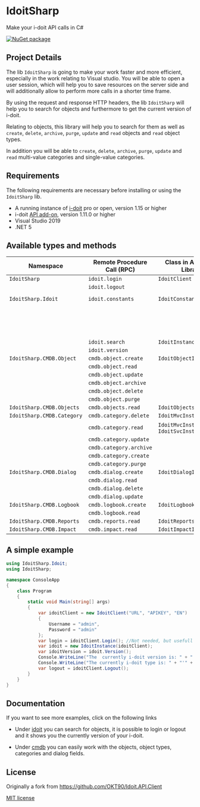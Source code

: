 # IdoitSharp

Make your i-doit API calls in C#

[![NuGet package](https://img.shields.io/nuget/v/IdoitSharp)](https://www.nuget.org/packages/IdoitSharp)

## Project Details

The lib `IdoitSharp` is going to make your work faster and more efficient, especially in the work relating to Visual studio.
You will be able to open a user session, which will help you to save resources on the server side and will 
additionally allow to perform more calls in a shorter time frame. 

By using the request and response HTTP headers, the lib `IdoitSharp` will help you to search for objects and 
furthermore to get the current version of i-doit.

Relating to objects, this library will help you to search for them as well as
`create`, `delete`, `archive`, `purge`, `update` and `read` objects and `read` object types.

In addition you will be able to `create`, `delete`, `archive`, `purge`, `update` and `read` 
multi-value categories and single-value categories.

## Requirements 

The following requirements are necessary before installing or using the `IdoitSharp` lib.

- A running instance of [i-doit](https://www.i-doit.com/en/i-doit/trial-version/) pro or open, version 1.15 or higher
- i-doit [API add-on](https://www.i-doit.com/en/i-doit/add-ons/api-add-on/), version 1.11.0 or higher
- Visual Studio 2019
- .NET 5

## Available types and methods
| Namespace                      | Remote Procedure Call (RPC)           | Class in API Client Library           | Method                                               |
| ------------------------------ | ------------------------------------- | ------------------------------------- | ---------------------------------------------------- |
|`IdoitSharp`                    | `idoit.login`                         | `IdoitClient`                         | `Login()`                                            |
|                                | `idoit.logout`                        |                                       | `Logout()`                                           |
|`IdoitSharp.Idoit`              | `idoit.constants`                     | `IdoitConstantsInstance`              | `ReadGlobalCategories()`, `ReadSpecificCategories()` |
|                                |                                       |                                       | `ReadObjectTypes()`, `ReadRecordStates()`            |
|                                |                                       |                                       | `ReadRelationTypes()`, `ReadStaticObjects()`         |
|                                | `idoit.search`                        | `IdoitInstance`                       | `Search()`                                           |
|                                | `idoit.version`                       |                                       | `Version()`                                          |
|`IdoitSharp.CMDB.Object`        | `cmdb.object.create`                  | `IdoitObjectInstance`                 | `Create()`                                           |
|                                | `cmdb.object.read`                    |                                       | `Read()`                                             |
|                                | `cmdb.object.update`                  |                                       | `Update()`                                           |
|                                | `cmdb.object.archive`                 |                                       | `Archive()`                                          |
|                                | `cmdb.object.delete`                  |                                       | `Delete()`                                           |
|                                | `cmdb.object.purge`                   |                                       | `Purge()`                                            |
|`IdoitSharp.CMDB.Objects`       | `cmdb.objects.read`                   | `IdoitObjectsInstance`                | `Read()`                                             |
|`IdoitSharp.CMDB.Category`      | `cmdb.category.delete`                | `IdoitMvcInstance`                    | `Delete()`                                           |
|                                | `cmdb.category.read`                  | `IdoitMvcInstance`, `IdoitSvcInstance`| `Read()`                                             |
|                                | `cmdb.category.update`                |                                       | `Update()`                                           |
|                                | `cmdb.category.archive`               |                                       | `Archive()`                                          |
|                                | `cmdb.category.create`                |                                       | `Create()`                                           |
|                                | `cmdb.category.purge`                 |                                       | `Purge()`                                            |
| `IdoitSharp.CMDB.Dialog`       | `cmdb.dialog.create`                  | `IdoitDialogInstance`                 | `Create()`                                           |
|                                | `cmdb.dialog.read`                    |                                       | `Read()`                                             |
|                                | `cmdb.dialog.delete`                  |                                       | `Delete()`                                           |
|                                | `cmdb.dialog.update`                  |                                       | `Update()`                                           |
| `IdoitSharp.CMDB.Logbook`      | `cmdb.logbook.create`                 | `IdoitLogbookInstance`                | `Create()`                                           |
|                                | `cmdb.logbook.read`                   |                                       | `Read()`                                             |
| `IdoitSharp.CMDB.Reports`      | `cmdb.reports.read`                   | `IdoitReportsInstance`                | `Read()`                                             |
| `IdoitSharp.CMDB.Impact`       | `cmdb.impact.read`                    | `IdoitImpactInstance`                 | `Read()`                                             |

## A simple example

```cs
using IdoitSharp.Idoit;
using IdoitSharp;

namespace ConsoleApp
{
    class Program
    {
        static void Main(string[] args)
        {
            var idoitClient = new IdoitClient("URL", "APIKEY", "EN")
            {
                Username = "admin",
                Password = "admin"
            };
            var login = idoitClient.Login(); //Not needed, but usefull if you wan't to keep a session open instead of using new ones
            var idoit = new IdoitInstance(idoitClient);
            var idoitVersion = idoit.Version();
            Console.WriteLine("The  currently i-doit version is: " + "'"+ idoitVersion.version +"'");
            Console.WriteLine("The currently i-doit type is: " + "'" + idoitVersion.type + "'" );
            var logout = idoitClient.Logout();
        }
    }
}
```
## Documentation
 
 If you want to see more examples, click on the following links

- Under [idoit](docs/idoit.md) you can search for objects, 
  it is possible to login or logout and it shows you the currently version of  your i-doit.

- Under [cmdb](docs/cmdb/README.md) you can easily work with the objects, object types, categories and
  dialog fields.


## License
Originally a fork from https://github.com/OKT90/Idoit.API.Client

[MIT license](LICENSE)
